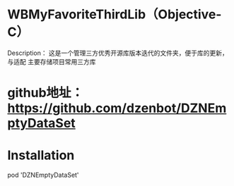 # WBMyFavoriteThirdLib（Objective-C）
Description：
这是一个管理三方优秀开源库版本迭代的文件夹，便于库的更新，与适配
主要存储项目常用三方库

# github地址：https://github.com/dzenbot/DZNEmptyDataSet

# Installation
pod 'DZNEmptyDataSet'


